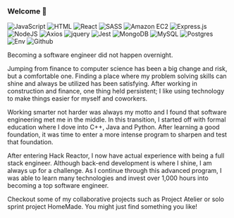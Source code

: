 ### Welcome 👋
![JavaScript](https://img.shields.io/badge/javascript-%23323330.svg?style=for-the-badge&logo=javascript&logoColor=%23F7DF1E)
![HTML](https://img.shields.io/badge/HTML5-E34F26.svg?style=for-the-badge&logo=HTML5&logoColor=white)
![React](https://img.shields.io/badge/react-%2320232a.svg?style=for-the-badge&logo=react&logoColor=%2361DAFB)
![SASS](https://img.shields.io/badge/SASS-hotpink.svg?style=for-the-badge&logo=SASS&logoColor=white)
![Amazon EC2](https://img.shields.io/badge/Amazon%20EC2-FF9900.svg?style=for-the-badge&logo=Amazon-EC2&logoColor=white)
![Express.js](https://img.shields.io/badge/express.js-%23404d59.svg?style=for-the-badge&logo=express&logoColor=%2361DAFB)
![NodeJS](https://img.shields.io/badge/node.js-6DA55F?style=for-the-badge&logo=node.js&logoColor=white)
![Axios](https://img.shields.io/badge/-Axios-671ddf?logo=axios&logoColor=black&style=for-the-badge)
![jquery](https://img.shields.io/badge/jQuery-0769AD.svg?style=for-the-badge&logo=jQuery&logoColor=white)
![Jest](https://img.shields.io/badge/Jest-323330?style=for-the-badge&logo=Jest&logoColor=white)
![MongoDB](https://img.shields.io/badge/MongoDB-47A248.svg?style=for-the-badge&logo=MongoDB&logoColor=white)
![MySQL](https://img.shields.io/badge/MySQL-4479A1.svg?style=for-the-badge&logo=MySQL&logoColor=white)
![Postgres](https://img.shields.io/badge/PostgreSQL-4169E1.svg?style=for-the-badge&logo=PostgreSQL&logoColor=white)
![Env](https://img.shields.io/badge/.ENV-ECD53F.svg?style=for-the-badge&logo=dotenv&logoColor=black)
![Github](https://img.shields.io/badge/GitHub-181717.svg?style=for-the-badge&logo=GitHub&logoColor=white)

Becoming a software engineer did not happen overnight.

Jumping from finance to computer science has been a big change and risk, but a comfortable one. Finding a place where my problem solving skills can shine and always be utilized has been satisfying. After working in construction and finance, one thing held persistent; I like using technology to make things easier for myself and coworkers.

Working smarter not harder was always my motto and I found that software engineering met me in the middle. In this transition, I started off with formal education where I dove into C++, Java and Python. After learning a good foundation, it was time to enter a more intense program to sharpen and test that foundation.

After entering Hack Reactor, I now have actual experience with being a full stack engineer. Although back-end development is where I shine, I am always up for a challenge. As I continue through this advanced program, I was able to learn many technologies and invest over 1,000 hours into becoming a top software engineer.

Checkout some of my collaborative projects such as Project Atelier or solo sprint project HomeMade. You might just find something you like!


<!--


**Soniapotato/Soniapotato** is a ✨ _special_ ✨ repository because its `README.md` (this file) appears on your GitHub profile.

Here are some ideas to get you started:

- 🔭 I’m currently working on ...
- 🌱 I’m currently learning ...
- 👯 I’m looking to collaborate on ...
- 🤔 I’m looking for help with ...
- 💬 Ask me about ...
- 📫 How to reach me: ...
- 😄 Pronouns: ...
- ⚡ Fun fact: ...
-->
